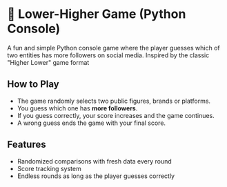 # 🔼 Lower-Higher Game (Python Console)

A fun and simple Python console game where the player guesses which of two entities has more followers on social media. Inspired by the classic "Higher Lower" game format

## How to Play

- The game randomly selects two public figures, brands or platforms.
- You guess which one has **more followers**.
- If you guess correctly, your score increases and the game continues.
- A wrong guess ends the game with your final score.

## Features

- Randomized comparisons with fresh data every round
- Score tracking system
- Endless rounds as long as the player guesses correctly
